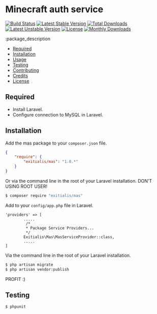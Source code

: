 Minecraft auth service
================

[![Build Status](https://travis-ci.org/Exitialis/Mas.svg?branch=master)](https://travis-ci.org/Exitialis/Mas)
[![Latest Stable Version](https://poser.pugx.org/exitialis/mas/v/stable)](https://packagist.org/packages/exitialis/mas)
[![Total Downloads](https://poser.pugx.org/exitialis/mas/downloads)](https://packagist.org/packages/exitialis/mas)
[![Latest Unstable Version](https://poser.pugx.org/exitialis/mas/v/unstable)](https://packagist.org/packages/exitialis/mas)
[![License](https://poser.pugx.org/exitialis/mas/license)](https://packagist.org/packages/exitialis/mas)
[![Monthly Downloads](https://poser.pugx.org/exitialis/mas/d/monthly)](https://packagist.org/packages/exitialis/mas)

:package_description

- [Required](#required)
- [Installation](#installation)
- [Usage](#usage)
- [Testing](#testing)
- [Contributing](#contributing)
- [Credits](#credits)
- [License](#license)

Required
--------

- Install Laravel.
- Configure connection to MySQL in Laravel.

Installation
------------


Add the mas package to your `composer.json` file.

``` json
{
    "require": {
        "exitialis/mas": "1.0.*"
    }
}
```

Or via the command line in the root of your Laravel installation.
DON'T USING ROOT USER!

``` bash
$ composer require "exitialis/mas"
```

Add to your `config/app.php` file in Laravel. 

``` 
'providers' => [
        .....
         /*
         * Package Service Providers...
         */
		Exitialis\Mas\MasServiceProvider::class,
        .....
]
```

Via the command line in the root of your Laravel installation.

``` bash
$ php artisan migrate
$ php artisan vendor:publish
```

PROFIT :)

Testing
-------

``` bash
$ phpunit
```
